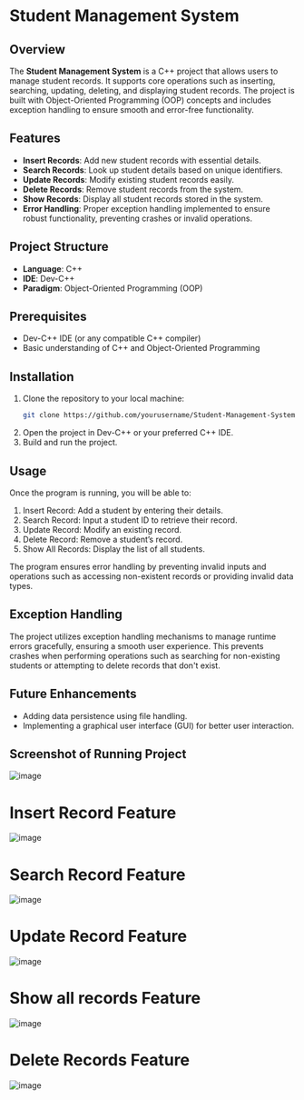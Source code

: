 # Student Management System

## Overview

The **Student Management System** is a C++ project that allows users to manage student records. It supports core operations such as inserting, searching, updating, deleting, and displaying student records. The project is built with Object-Oriented Programming (OOP) concepts and includes exception handling to ensure smooth and error-free functionality.

## Features

- **Insert Records**: Add new student records with essential details.
- **Search Records**: Look up student details based on unique identifiers.
- **Update Records**: Modify existing student records easily.
- **Delete Records**: Remove student records from the system.
- **Show Records**: Display all student records stored in the system.
- **Error Handling**: Proper exception handling implemented to ensure robust functionality, preventing crashes or invalid operations.

## Project Structure

- **Language**: C++
- **IDE**: Dev-C++  
- **Paradigm**: Object-Oriented Programming (OOP)

## Prerequisites

- Dev-C++ IDE (or any compatible C++ compiler)
- Basic understanding of C++ and Object-Oriented Programming

## Installation

1. Clone the repository to your local machine:
   ```bash
   git clone https://github.com/yourusername/Student-Management-System.git
2. Open the project in Dev-C++ or your preferred C++ IDE.
3. Build and run the project.

## Usage

Once the program is running, you will be able to:
1. Insert Record: Add a student by entering their details.
2. Search Record: Input a student ID to retrieve their record.
3. Update Record: Modify an existing record.
4. Delete Record: Remove a student’s record.
5. Show All Records: Display the list of all students.

The program ensures error handling by preventing invalid inputs and operations such as accessing non-existent records or providing invalid data types.

## Exception Handling

The project utilizes exception handling mechanisms to manage runtime errors gracefully, ensuring a smooth user experience. This prevents crashes when performing operations such as searching for non-existing students or attempting to delete records that don't exist.

## Future Enhancements

- Adding data persistence using file handling.
- Implementing a graphical user interface (GUI) for better user interaction.

## Screenshot of Running Project
![image](https://github.com/user-attachments/assets/116c7967-ec7e-413f-80f0-fb9ba640fa16)

# Insert Record Feature
![image](https://github.com/user-attachments/assets/2ecbf1d4-53e1-4df7-b54c-f9fcdef707c5)

# Search Record Feature
![image](https://github.com/user-attachments/assets/5a8169e0-804a-45b3-b43f-9ae18c9a8800)

# Update Record Feature
![image](https://github.com/user-attachments/assets/08cd714f-4acc-4e9a-be2d-71ff69cb2522)

# Show all records Feature
![image](https://github.com/user-attachments/assets/b4248a67-933f-4809-820f-f85f9f037d78)

# Delete Records Feature
![image](https://github.com/user-attachments/assets/901f4d30-94d5-489f-8f8f-4a8619e8fd2c)
















   
